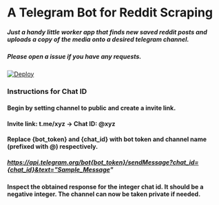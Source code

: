 # A Telegram Bot for Reddit Scraping
##### Just a handy little worker app that finds new saved reddit posts and uploads a copy of the media onto a desired telegram channel.
##### Please open a issue if you have any requests.
[![Deploy](https://www.herokucdn.com/deploy/button.svg)](https://heroku.com/deploy?template=https://github.com/psantheus/ReScrapper)

### Instructions for Chat ID
#### Begin by setting channel to public and create a invite link.
#### Invite link: t.me/xyz -> Chat ID: @xyz
#### Replace {bot_token} and {chat_id} with bot token and channel name (prefixed with @) respectively.
##### https://api.telegram.org/bot{bot_token}/sendMessage?chat_id={chat_id}&text="Sample_Message"
#### Inspect the obtained response for the integer chat id. It should be a negative integer. The channel can now be taken private if needed.